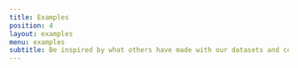 ```yaml
---
title: Examples
position: 4
layout: examples
menu: examples
subtitle: Be inspired by what others have made with our datasets and code
---
```


